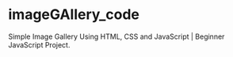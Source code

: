 # imageGAllery_code
Simple Image Gallery Using HTML, CSS and JavaScript | Beginner JavaScript Project.
